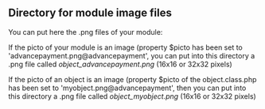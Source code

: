 
Directory for module image files
--------------------------------

You can put here the .png files of your module:


If the picto of your module is an image (property $picto has been set to 'advancepayment.png@advancepayment', you can put into this
directory a .png file called *object_advancepayment.png* (16x16 or 32x32 pixels)


If the picto of an object is an image (property $picto of the object.class.php has been set to 'myobject.png@advancepayment', then you can put into this
directory a .png file called *object_myobject.png* (16x16 or 32x32 pixels)

